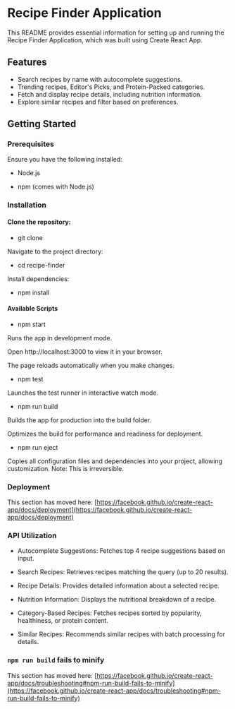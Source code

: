 # Recipe Finder Application

This README provides essential information for setting up and running the Recipe Finder Application, which was built using Create React App.

## Features
- Search recipes by name with autocomplete suggestions.
- Trending recipes, Editor's Picks, and Protein-Packed categories.
- Fetch and display recipe details, including nutrition information.
- Explore similar recipes and filter based on preferences.

## Getting Started

### Prerequisites

Ensure you have the following installed:

- Node.js

- npm (comes with Node.js)

### Installation

#### Clone the repository:

- git clone <repository-url>

Navigate to the project directory:

- cd recipe-finder

Install dependencies:

- npm install

#### Available Scripts

- npm start

Runs the app in development mode.

Open http://localhost:3000 to view it in your browser.

The page reloads automatically when you make changes.

- npm test

Launches the test runner in interactive watch mode.

- npm run build

Builds the app for production into the build folder.

Optimizes the build for performance and readiness for deployment.

- npm run eject

Copies all configuration files and dependencies into your project, allowing customization.
Note: This is irreversible.

### Deployment

This section has moved here: [https://facebook.github.io/create-react-app/docs/deployment](https://facebook.github.io/create-react-app/docs/deployment)

### API Utilization

- Autocomplete Suggestions: Fetches top 4 recipe suggestions based on input.

- Search Recipes: Retrieves recipes matching the query (up to 20 results).

- Recipe Details: Provides detailed information about a selected recipe.

- Nutrition Information: Displays the nutritional breakdown of a recipe.

- Category-Based Recipes: Fetches recipes sorted by popularity, healthiness, or protein content.

- Similar Recipes: Recommends similar recipes with batch processing for details.

### `npm run build` fails to minify

This section has moved here: [https://facebook.github.io/create-react-app/docs/troubleshooting#npm-run-build-fails-to-minify](https://facebook.github.io/create-react-app/docs/troubleshooting#npm-run-build-fails-to-minify)
